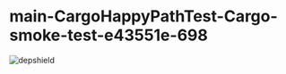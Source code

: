 # main-CargoHappyPathTest-Cargo-smoke-test-e43551e-698

![depshield](https://staging.depshield.sonatype.org/badges/depshield-staging/main-CargoHappyPathTest-Cargo-smoke-test-e43551e-698/depshield.svg)